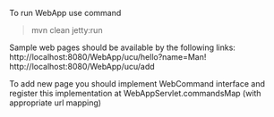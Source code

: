 To run WebApp use command
> mvn clean jetty:run

Sample web pages should be available by the following links:
http://localhost:8080/WebApp/ucu/hello?name=Man!
http://localhost:8080/WebApp/ucu/add

To add new page you should implement WebCommand interface and register this implementation at WebAppServlet.commandsMap (with appropriate url mapping)